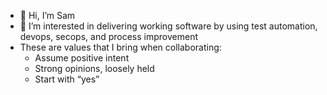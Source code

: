 - 👋 Hi, I’m Sam
- 👀 I’m interested in delivering working software by using test automation, devops, secops, and process improvement
- These are values that I bring when collaborating:
  - Assume positive intent
  - Strong opinions, loosely held
  - Start with “yes”

<!---
sspokowski-alula/sspokowski-alula is a ✨ special ✨ repository because its `README.md` (this file) appears on your GitHub profile.
You can click the Preview link to take a look at your changes.
--->
